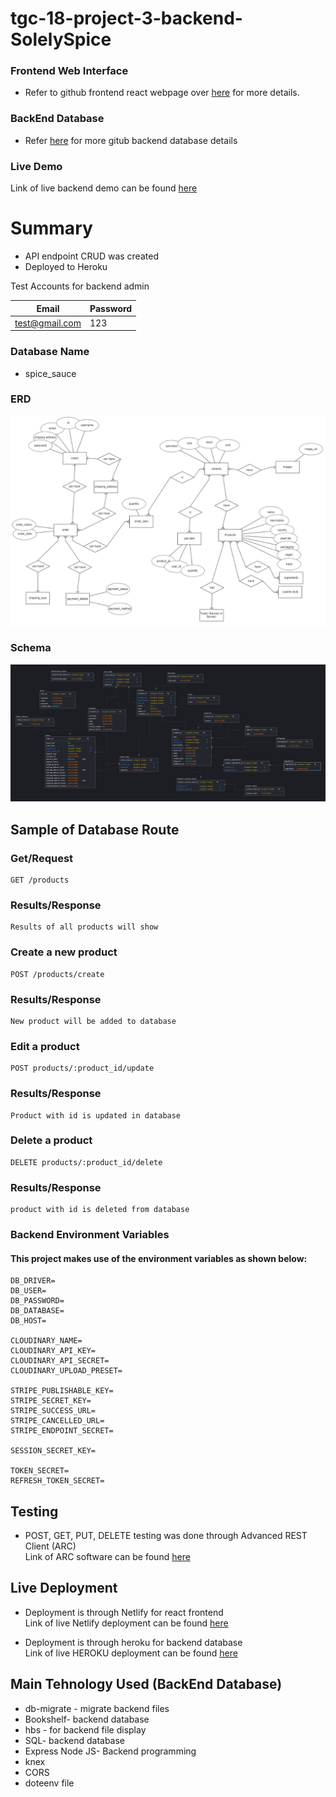 # tgc-18-project-3-backend-SolelySpice

### Frontend Web Interface
- Refer to github frontend react webpage over [here](https://github.com/xunne899/tgc18-project3-frontend) for more details.

### BackEnd Database
- Refer [here](https://github.com/xunne899/tgc18-backend-project3) for more gitub backend database details

### Live Demo
  Link of live backend demo can be found [here](https://project3-spice-sauce.herokuapp.com/login)

# Summary

- API endpoint CRUD was created
- Deployed to Heroku

Test Accounts for backend admin

| Email              | Password |
| ------------------ | -------- |
| test@gmail.com     | 123      |


### Database Name

- spice_sauce


### ERD

![ERD](./public/images/spices_erd.png)

### Schema

![Schema Design](./public/images/schema.png)


## Sample of Database Route
### Get/Request

```
GET /products
```

### Results/Response

```
Results of all products will show
```

### Create a new product

```
POST /products/create
```

### Results/Response

```
New product will be added to database
```

### Edit a product

```
POST products/:product_id/update
```

### Results/Response

```
Product with id is updated in database
```

### Delete a product

```
DELETE products/:product_id/delete
```

### Results/Response

```
product with id is deleted from database
```

### Backend Environment Variables

#### This project makes use of the environment variables as shown below:
```
DB_DRIVER=
DB_USER=
DB_PASSWORD=
DB_DATABASE=
DB_HOST=

CLOUDINARY_NAME=
CLOUDINARY_API_KEY=
CLOUDINARY_API_SECRET=
CLOUDINARY_UPLOAD_PRESET=

STRIPE_PUBLISHABLE_KEY=
STRIPE_SECRET_KEY=
STRIPE_SUCCESS_URL=
STRIPE_CANCELLED_URL=
STRIPE_ENDPOINT_SECRET=

SESSION_SECRET_KEY=

TOKEN_SECRET=
REFRESH_TOKEN_SECRET=
```

## Testing

- POST, GET, PUT, DELETE testing was done through Advanced REST Client (ARC)<br>
  Link of ARC software can be found [here](https://install.advancedrestclient.com/install)

## Live Deployment

- Deployment is through Netlify for react frontend<br>
  Link of live Netlify deployment can be found [here](https://solely-spice.netlify.app/)

- Deployment is through heroku for backend database<br>
  Link of live HEROKU deployment can be found [here](https://project3-spice-sauce.herokuapp.com/login)

## Main Tehnology Used (BackEnd Database)

- db-migrate - migrate backend files
- Bookshelf- backend database
- hbs - for backend file display
- SQL- backend database
- Express Node JS- Backend programming
- knex
- CORS
- doteenv file